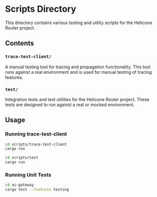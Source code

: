 # Scripts Directory

This directory contains various testing and utility scripts for the Helicone Router project.

## Contents

### `trace-test-client/`

A manual testing tool for tracing and propagation functionality. This tool runs against a real environment and is used for manual testing of tracing features.

### `test/`

Integration tests and test utilities for the Helicone Router project. These tests are designed to run against a real or mocked environment.

## Usage

### Running trace-test-client

```bash
cd scripts/trace-test-client
cargo run

cd scripts/test
cargo run
```

### Running Unit Tests

```bash
cd ai-gateway
cargo test --features testing
```
